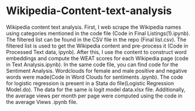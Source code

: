 # Wikipedia-Content-text-analysis
Wikipedia content text analysis. First, I web scrape the Wikipedia names using categories mentioned in the code file (Code in Final Listings(1).ipynb). The filtered list can be found in the CSV file in the repo (Final list.csv). The filtered list is used to get the Wikipedia content and pre-process it (Code in Processed Text data, ipynb). After this, I use the content to construct word embeddings and compute the WEAT scores for each Wikipedia page (code in Text Analysis.ipynb). In the same code file, you can find code for the Sentiment Analysis. Wordclouds for female and male positive and negative words were made(Code in Word Clouds for sentiments .ipynb). The code for logistic regression is present in a Stata do file(Logistic Regression Model.do). The data for the same is logit model data.xlsx file. Additionally, the average views per month per page were computed using the code in the average Views .ipynb file.
